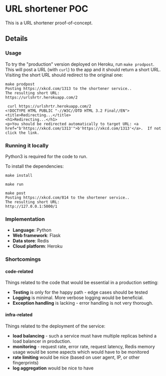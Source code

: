 # URL shortener POC


This is a URL shortener proof-of-concept.

## Details

### Usage

To try the "production" version deployed on Heroku, run `make prodpost`. This will post a URL (with `curl`) to the app and it should return a short URL. Visiting the short URL should redirect to the original one:

```
make prodpost
Posting https://xkcd.com/1313 to the shortener service..
The resulting short URL:
https://urlshrtr.herokuapp.com/2
```

```
 curl https://urlshrtr.herokuapp.com/2
<!DOCTYPE HTML PUBLIC "-//W3C//DTD HTML 3.2 Final//EN">
<title>Redirecting...</title>
<h1>Redirecting...</h1>
<p>You should be redirected automatically to target URL: <a href="b'https://xkcd.com/1313'">b'https://xkcd.com/1313'</a>.  If not click the link.
```

### Running it locally

Python3 is required for the code to run.

To install the dependencies:

```
make install
```

```
make run
```


```
make post
Posting https://xkcd.com/814 to the shortener service..
The resulting short URL:
http://127.0.0.1:5000/1
```


### Implementation

- **Language**: Python
- **Web framework**: Flask
- **Data store**: Redis
- **Cloud platform**: Heroku


### Shortcomings


#### code-related

Things related to the code that would be essential in a production setting:

- **Testing** is only for the happy path - edge cases should be tested
- **Logging** is minimal. More verbose logging would be beneficial.
- **Exception handling** is lacking - error handling is not very thorough.


#### infra-related

Things related to the deployment of the service:

- **load balancing** - such a service must have multiple replicas behind a load balancer in production.
- **monitoring** - request rate, error rate, request latency, Redis memory usage would be some aspects which would have to be monitored
- **rate limiting** would be nice (based on user agent, IP, or other fingerprints)
- **log aggregation** would be nice to have 
